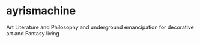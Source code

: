 # ayrismachine
Art Literature and Philosophy and underground emancipation for decorative art and Fantasy living 

